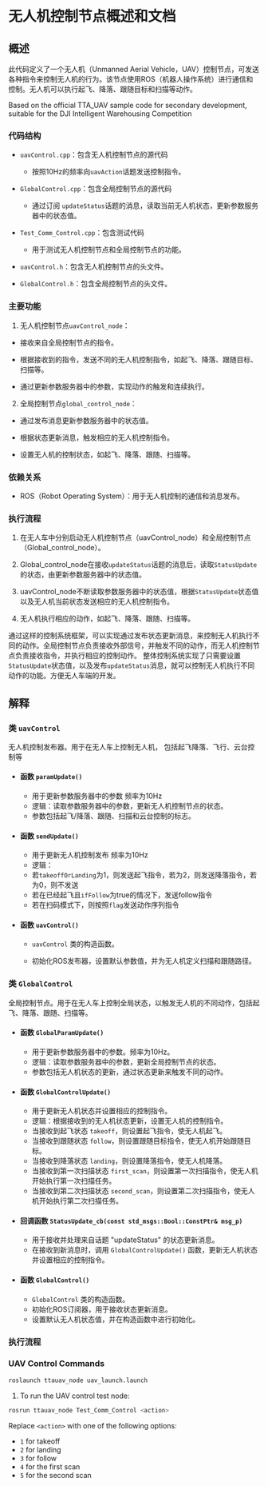 # 无人机控制节点概述和文档

## 概述

此代码定义了一个无人机（Unmanned Aerial Vehicle，UAV）控制节点，可发送各种指令来控制无人机的行为。该节点使用ROS（机器人操作系统）进行通信和控制。无人机可以执行起飞、降落、跟随目标和扫描等动作。

Based on the official TTA_UAV sample code for secondary development, suitable for the DJI Intelligent Warehousing Competition


### 代码结构

- `uavControl.cpp`：包含无人机控制节点的源代码
  - 按照10Hz的频率向`uavAction`话题发送控制指令。

- `GlobalControl.cpp`：包含全局控制节点的源代码
  - 通过订阅 `updateStatus`话题的消息，读取当前无人机状态，更新参数服务器中的状态值。

- `Test_Comm_Control.cpp`：包含测试代码
  - 用于测试无人机控制节点和全局控制节点的功能。


- `uavControl.h`：包含无人机控制节点的头文件。
- `GlobalControl.h`：包含全局控制节点的头文件。

### 主要功能

1. 无人机控制节点`uavControl_node`：

- 接收来自全局控制节点的指令。

- 根据接收到的指令，发送不同的无人机控制指令，如起飞、降落、跟随目标、扫描等。

- 通过更新参数服务器中的参数，实现动作的触发和连续执行。

2. 全局控制节点`global_control_node`：

- 通过发布消息更新参数服务器中的状态值。

- 根据状态更新消息，触发相应的无人机控制指令。

- 设置无人机的控制状态，如起飞、降落、跟随、扫描等。

### 依赖关系

- ROS（Robot Operating System）：用于无人机控制的通信和消息发布。

### 执行流程

1. 在无人车中分别启动无人机控制节点（uavControl_node）和全局控制节点（Global_control_node）。

2. Global_control_node在接收`updateStatus`话题的消息后，读取`StatusUpdate`的状态，由更新参数服务器中的状态值。

3. uavControl_node不断读取参数服务器中的状态值，根据`StatusUpdate`状态值以及无人机当前状态发送相应的无人机控制指令。

4. 无人机执行相应的动作，如起飞、降落、跟随、扫描等。

通过这样的控制系统框架，可以实现通过发布状态更新消息，来控制无人机执行不同的动作。全局控制节点负责接收外部信号，并触发不同的动作，而无人机控制节点负责接收指令，并执行相应的控制动作。
整体控制系统实现了只需要设置`StatusUpdate`状态值，以及发布`updateStatus`消息，就可以控制无人机执行不同动作的功能。方便无人车端的开发。


## 解释

### 类 `uavControl`
无人机控制发布器。用于在无人车上控制无人机， 包括起飞降落、飞行、云台控制等

- #### 函数 `paramUpdate()`

  - 用于更新参数服务器中的参数 频率为10Hz 
  - 逻辑：读取参数服务器中的参数，更新无人机控制节点的状态。
  - 参数包括起飞/降落、跟随、扫描和云台控制的标志。

- #### 函数 `sendUpdate()`

  - 用于更新无人机控制发布 频率为10Hz 
  - 逻辑：
  - 若`takeoffOrLanding`为1，则发送起飞指令，若为2，则发送降落指令，若为0，则不发送 
  - 若在已经起飞且`ifFollow`为true的情况下，发送follow指令 
  - 若在扫码模式下，则按照`flag`发送动作序列指令

- #### 函数 `uavControl()`

  - `uavControl` 类的构造函数。

  - 初始化ROS发布器，设置默认参数值，并为无人机定义扫描和跟随路径。

### 类 `GlobalControl`

全局控制节点。用于在无人车上控制全局状态，以触发无人机的不同动作，包括起飞、降落、跟随、扫描等。

- #### 函数 `GlobalParamUpdate()`

  - 用于更新参数服务器中的参数。频率为10Hz。
  - 逻辑：读取参数服务器中的参数，更新全局控制节点的状态。
  - 参数包括无人机状态的更新，通过状态更新来触发不同的动作。

- #### 函数 `GlobalControlUpdate()`

  - 用于更新无人机状态并设置相应的控制指令。
  - 逻辑：根据接收到的无人机状态更新，设置无人机的控制指令。
  - 当接收到起飞状态 `takeoff`，则设置起飞指令，使无人机起飞。
  - 当接收到跟随状态 `follow`，则设置跟随目标指令，使无人机开始跟随目标。
  - 当接收到降落状态 `landing`，则设置降落指令，使无人机降落。
  - 当接收到第一次扫描状态 `first_scan`，则设置第一次扫描指令，使无人机开始执行第一次扫描任务。
  - 当接收到第二次扫描状态 `second_scan`，则设置第二次扫描指令，使无人机开始执行第二次扫描任务。

- #### 回调函数 `StatusUpdate_cb(const std_msgs::Bool::ConstPtr& msg_p)`

  - 用于接收并处理来自话题 "updateStatus" 的状态更新消息。
  - 在接收到新消息时，调用 `GlobalControlUpdate()` 函数，更新无人机状态并设置相应的控制指令。

- #### 函数 `GlobalControl()`

  - `GlobalControl` 类的构造函数。
  - 初始化ROS订阅器，用于接收状态更新消息。
  - 设置默认无人机状态值，并在构造函数中进行初始化。

### 执行流程
### UAV Control Commands

```bash
roslaunch ttauav_node uav_launch.launch
```

1. To run the UAV control test node:

```bash
rosrun ttauav_node Test_Comm_Control <action>
```

Replace `<action>` with one of the following options:

- `1` for takeoff
- `2` for landing
- `3` for follow
- `4` for the first scan
- `5` for the second scan